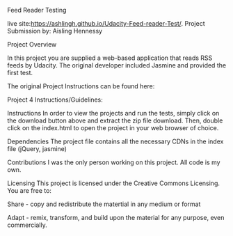 Feed Reader Testing

live site:https://ashlingh.github.io/Udacity-Feed-reader-Test/.
Project Submission by: Aisling Hennessy


Project Overview


In this project you are supplied a web-based application that reads RSS feeds by Udacity. The original developer included Jasmine and provided the first test.

The original Project Instructions can be found here:


Project 4 Instructions/Guidelines:

Instructions
In order to view the projects and run the tests, simply click on the download button above and extract the zip file download. Then, double click on the index.html to open the project in your web browser of choice.

Dependencies
The project file contains all the necessary CDNs in the index file (jQuery, jasmine)

Contributions
 I was the only person working on this project. All code is my own.

Licensing
This project is licensed under the Creative Commons Licensing. You are free to:

Share - copy and redistribute the matertial in any medium or format

Adapt - remix, transform, and build upon the material for any purpose, even commercially.
